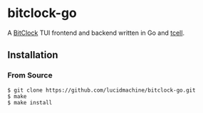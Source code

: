 # bitclock-go

A [BitClock](https://github.com/lucidmachine/bitclock) TUI frontend and backend written in Go and [tcell](https://github.com/gdamore/tcell).

## Installation

### From Source

```
$ git clone https://github.com/lucidmachine/bitclock-go.git
$ make
$ make install
```
